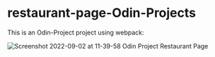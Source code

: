 # restaurant-page-Odin-Projects

This is an Odin-Project project using webpack:

![Screenshot 2022-09-02 at 11-39-58 Odin Project Restaurant Page](https://user-images.githubusercontent.com/82536545/188112245-1acc455c-d435-4938-8b27-04f56f5a2158.png)
